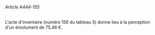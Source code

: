 ###### Article A444-155

L'acte d'inventaire (numéro 156 du tableau 5) donne lieu à la perception d'un émolument de 75,46 €.

